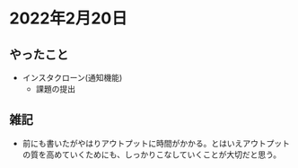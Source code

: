 # 2022年2月20日
## やったこと
- インスタクローン(通知機能)
  - 課題の提出

## 雑記
- 前にも書いたがやはりアウトプットに時間がかかる。とはいえアウトプットの質を高めていくためにも、しっかりこなしていくことが大切だと思う。
